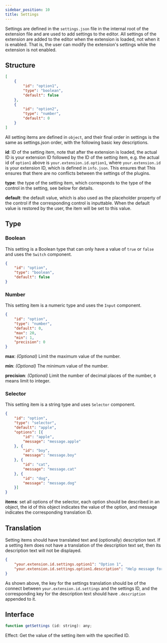 ```yaml
---
sidebar_position: 10
title: Settings
---
```


Settings are defined in the ``settings.json`` file in the internal root of the extension file and are used to add settings to the editor. All settings of the extension are added to the editor when the extension is loaded, not when it is enabled. That is, the user can modify the extension's settings while the extension is not enabled.
## Structure
```json
[
    {
        "id": "option1",
        "type": "boolean",
        "default": false
    },
    {
        "id": "option2",
        "type": "number",
        "default": 0
    }
]
```
All setting items are defined in ``object``, and their final order in settings is the same as settings.json order, with the following basic key descriptions.

**id**: ID of the setting item, note that after the extension is loaded, the actual ID is your extension ID followed by the ID of the setting item, e.g. the actual id of ``option1`` above is ``your.extension.id.option1``, where ``your.extension.id`` is your extension ID, which is defined in ``info.json``. This ensures that This ensures that there are no conflicts between the settings of the plugins.

**type**: the type of the setting item, which corresponds to the type of the control in the setting, see below for details.

**default**: the default value, which is also used as the placeholder property of the control if the corresponding control is inputtable. When the default value is restored by the user, the item will be set to this value.
## Type
### Boolean
This setting is a Boolean type that can only have a value of ``true`` or ``false`` and uses the ``Switch`` component.
```json
{
    "id": "option",
    "type": "boolean",
    "default": false
}
```
### Number
This setting item is a numeric type and uses the ``Input`` component.
```json
{
    "id": "option",
    "type": "number",
    "default": 0,
    "max": 20,
    "min": 1,
    "precision": 0
}
```
**max**: *(Optional)* Limit the maximum value of the number.

**min**: *(Optional)* The minimum value of the number.

**precision**: *(Optional)* Limit the number of decimal places of the number, ``0`` means limit to integer.
### Selector
This setting item is a string type and uses ``Selector`` component.
```json
{
    "id": "option",
    "type": "selector",
    "default": "apple",
    "options": [{
        "id": "apple",
        "message": "message.apple"
    }, {
        "id": "boy",
        "message": "message.boy"
    }, {
        "id": "cat",
        "message": "message.cat"
    }, {
        "id": "dog",
        "message": "message.dog"
    }]
}
```
**items**: set all options of the selector, each option should be described in an object, the id of this object indicates the value of the option, and message indicates the corresponding translation ID.
## Translation
Setting items should have translated text and (optionally) description text. If a setting item does not have a translation of the description text set, then its description text will not be displayed.
```json
{
    "your.extension.id.settings.option1": "Option 1",
    "your.extension.id.settings.option1.description": "Help message for option 1"
}
```
As shown above, the key for the settings translation should be of the connect between ``your.extension.id.settings`` and the settings ID, and the corresponding key for the description text should have ``.description`` appended to it.
## Interface
```javascript
function getSettings (id: string): any;
```
Effect: Get the value of the setting item with the specified ID.